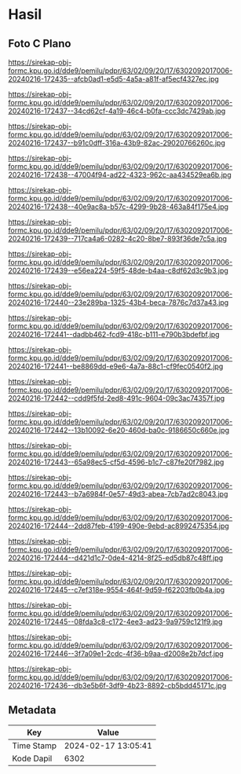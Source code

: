 # Hasil

## Foto C Plano

https://sirekap-obj-formc.kpu.go.id/dde9/pemilu/pdpr/63/02/09/20/17/6302092017006-20240216-172435--afcb0ad1-e5d5-4a5a-a81f-af5ecf4327ec.jpg

https://sirekap-obj-formc.kpu.go.id/dde9/pemilu/pdpr/63/02/09/20/17/6302092017006-20240216-172437--34cd62cf-4a19-46c4-b0fa-ccc3dc7429ab.jpg

https://sirekap-obj-formc.kpu.go.id/dde9/pemilu/pdpr/63/02/09/20/17/6302092017006-20240216-172437--b91c0dff-316a-43b9-82ac-29020766260c.jpg

https://sirekap-obj-formc.kpu.go.id/dde9/pemilu/pdpr/63/02/09/20/17/6302092017006-20240216-172438--47004f94-ad22-4323-962c-aa434529ea6b.jpg

https://sirekap-obj-formc.kpu.go.id/dde9/pemilu/pdpr/63/02/09/20/17/6302092017006-20240216-172438--40e9ac8a-b57c-4299-9b28-463a84f175e4.jpg

https://sirekap-obj-formc.kpu.go.id/dde9/pemilu/pdpr/63/02/09/20/17/6302092017006-20240216-172439--717ca4a6-0282-4c20-8be7-893f36de7c5a.jpg

https://sirekap-obj-formc.kpu.go.id/dde9/pemilu/pdpr/63/02/09/20/17/6302092017006-20240216-172439--e56ea224-59f5-48de-b4aa-c8df62d3c9b3.jpg

https://sirekap-obj-formc.kpu.go.id/dde9/pemilu/pdpr/63/02/09/20/17/6302092017006-20240216-172440--23e289ba-1325-43b4-beca-7876c7d37a43.jpg

https://sirekap-obj-formc.kpu.go.id/dde9/pemilu/pdpr/63/02/09/20/17/6302092017006-20240216-172441--dadbb462-fcd9-418c-b111-e790b3bdefbf.jpg

https://sirekap-obj-formc.kpu.go.id/dde9/pemilu/pdpr/63/02/09/20/17/6302092017006-20240216-172441--be8869dd-e9e6-4a7a-88c1-cf9fec0540f2.jpg

https://sirekap-obj-formc.kpu.go.id/dde9/pemilu/pdpr/63/02/09/20/17/6302092017006-20240216-172442--cdd9f5fd-2ed8-491c-9604-09c3ac74357f.jpg

https://sirekap-obj-formc.kpu.go.id/dde9/pemilu/pdpr/63/02/09/20/17/6302092017006-20240216-172442--13b10092-6e20-460d-ba0c-9186650c660e.jpg

https://sirekap-obj-formc.kpu.go.id/dde9/pemilu/pdpr/63/02/09/20/17/6302092017006-20240216-172443--65a98ec5-cf5d-4596-b1c7-c87fe20f7982.jpg

https://sirekap-obj-formc.kpu.go.id/dde9/pemilu/pdpr/63/02/09/20/17/6302092017006-20240216-172443--b7a6984f-0e57-49d3-abea-7cb7ad2c8043.jpg

https://sirekap-obj-formc.kpu.go.id/dde9/pemilu/pdpr/63/02/09/20/17/6302092017006-20240216-172444--2dd87feb-4199-490e-9ebd-ac8992475354.jpg

https://sirekap-obj-formc.kpu.go.id/dde9/pemilu/pdpr/63/02/09/20/17/6302092017006-20240216-172444--d421d1c7-0de4-4214-8f25-ed5db87c48ff.jpg

https://sirekap-obj-formc.kpu.go.id/dde9/pemilu/pdpr/63/02/09/20/17/6302092017006-20240216-172445--c7ef318e-9554-464f-9d59-f62203fb0b4a.jpg

https://sirekap-obj-formc.kpu.go.id/dde9/pemilu/pdpr/63/02/09/20/17/6302092017006-20240216-172445--08fda3c8-c172-4ee3-ad23-9a9759c121f9.jpg

https://sirekap-obj-formc.kpu.go.id/dde9/pemilu/pdpr/63/02/09/20/17/6302092017006-20240216-172446--3f7a09e1-2cdc-4f36-b9aa-d2008e2b7dcf.jpg

https://sirekap-obj-formc.kpu.go.id/dde9/pemilu/pdpr/63/02/09/20/17/6302092017006-20240216-172436--db3e5b6f-3df9-4b23-8892-cb5bdd45171c.jpg


## Metadata

| Key        | Value               |
| ---------- | ------------------- |
| Time Stamp | 2024-02-17 13:05:41 |
| Kode Dapil | 6302                |




